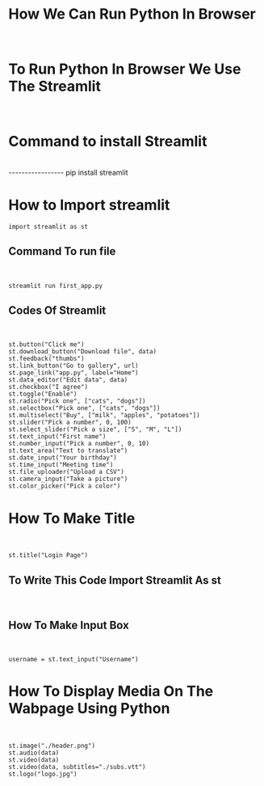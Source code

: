 <h1>How We Can Run Python In Browser</h1><br>
<h1>To Run Python In Browser We Use The Streamlit</h1><br>
<h1>Command to install Streamlit</h1><br>
-----------------
    pip install streamlit
<h1>How to Import streamlit </h1>

    import streamlit as st
<h2>Command To run file</h2><br>
    
    streamlit run first_app.py
<h2>Codes Of Streamlit</h2><br>

    st.button("Click me")
    st.download_button("Download file", data)
    st.feedback("thumbs")
    st.link_button("Go to gallery", url)
    st.page_link("app.py", label="Home")
    st.data_editor("Edit data", data)
    st.checkbox("I agree")
    st.toggle("Enable")
    st.radio("Pick one", ["cats", "dogs"])
    st.selectbox("Pick one", ["cats", "dogs"])
    st.multiselect("Buy", ["milk", "apples", "potatoes"])
    st.slider("Pick a number", 0, 100)
    st.select_slider("Pick a size", ["S", "M", "L"])
    st.text_input("First name")
    st.number_input("Pick a number", 0, 10)
    st.text_area("Text to translate")
    st.date_input("Your birthday")
    st.time_input("Meeting time")
    st.file_uploader("Upload a CSV")
    st.camera_input("Take a picture")
    st.color_picker("Pick a color")

<h1>How To Make Title</h1><br>

    st.title("Login Page")
<h2>To Write This Code Import Streamlit As st</h2><br>
<h2>How To Make Input Box</h2><br>

    username = st.text_input("Username")
<h1>How To Display Media On The Wabpage Using Python</h1><br>

    st.image("./header.png")
    st.audio(data)
    st.video(data)
    st.video(data, subtitles="./subs.vtt")
    st.logo("logo.jpg")
